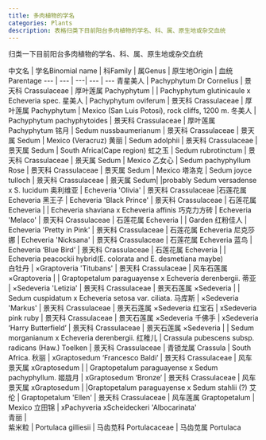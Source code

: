 ```yaml
---
title: 多肉植物的学名
categories: Plants
description: 表格归类下目前阳台多肉植物的学名、科、属、原生地或杂交血统
---
```


归类一下目前阳台多肉植物的学名、科、属、原生地或杂交血统

<div class="table-wrapper" markdown="block">

中文名 | 学名Binomial name | 科Family | 属Genus | 原生地Origin | 血统Parentage
--- | --- | ---| --- | ---
青星美人 | Pachyphytum Dr Cornelius | 景天科 Crassulaceae | 厚叶莲属 Pachyphytum | | Pachyphytum glutinicaule x Echeveria spec.
星美人 | Pachyphytum oviferum | 景天科 Crassulaceae | 厚叶莲属 Pachyphytum |  Mexico (San Luis Potosí), rock cliffs, 1200 m.
冬美人 | Pachyphytum pachyphytoides | 景天科 Crassulaceae | 厚叶莲属 Pachyphytum
铭月	| Sedum nussbaumerianum | 景天科 Crassulaceae | 景天属 Sedum |  Mexico (Veracruz)
黄丽 | Sedum adolphii | 景天科 Crassulaceae | 景天属 Sedum | South Africa(Cape region)
虹之玉 | Sedum rubrotinctum | 景天科 Crassulaceae | 景天属 Sedum | Mexico
乙女心 | Sedum pachyphyllum Rose | 景天科 Crassulaceae | 景天属 Sedum | Mexico
塔洛克 |	Sedum joyce tulloch | 景天科 Crassulaceae | 景天属 Sedum| |probably Sedum versadense x S. lucidum
奥利维亚 | Echeveria 'Olivia' | 景天科 Crassulaceae |石莲花属 Echeveria
黑王子 | Echeveria 'Black Prince' | 景天科 Crassulaceae | 石莲花属 Echeveria | |  Echeveria shaviana x Echeveria affinis 
巧克力方砖 | Echeveria 'Melaco' | 景天科 Crassulaceae | 石莲花属 Echeveria | | Garden
红粉佳人 | Echeveria 'Pretty in Pink' | 景天科 Crassulaceae | 石莲花属 Echeveria
尼克莎娜 | Echeveria 'Nicksana' | 景天科 Crassulaceae | 石莲花属 Echeveria
蓝鸟 | Echeveria ‘Blue Bird’ | 景天科 Crassulaceae | 石莲花属 Echeveria |	|  Echeveria peacockii hybrid(E. colorata and E. desmetiana maybe)	
白牡丹 | ×Graptoveria 'Titubans' | 景天科 Crassulaceae | 风车石莲属 ×Graptoveria | | Graptopetalum paraguayense x Echevería derenbergii.
蒂亚 | ×Sedeveria 'Letizia'	 | 景天科 Crassulaceae | 景天石莲属 ×Sedeveria | | Sedum cuspidatum x Echeveria setosa var. ciliata.
马库斯 |	×Sedeveria 'Markus' | 景天科 Crassulaceae | 景天石莲属 ×Sedeveria
红宝石 | xSedeveria pink ruby | 景天科 Crassulaceae | 景天石莲属 ×Sedeveria
千佛手 |	xSedeveria ‘Harry Butterfield’ | 景天科 Crassulaceae | 景天石莲属 ×Sedeveria | | Sedum morganianum x Echeveria derenbergii.	
红稚儿 | Crassula pubescens subsp. radicans (Haw.) Toelken | 景天科 Crassulaceae | 青锁龙属 Crassula | South Africa.
秋丽 | xGraptosedum ‘Francesco Baldi’ | 景天科 Crassulaceae | 风车景天属 xGraptosedum | | Graptopetalum paraguayense x Sedum pachyphyllum.
姬胧月 | xGraptosedum ‘Bronze’ | 景天科 Crassulaceae | 风车景天属 xGraptosedum | |Graptopetalum paraguayense x Sedum stahlii (?)
艾伦 | Graptopetalum 'Ellen' | 景天科 Crassulaceae | 风车莲属 Graptopetalum | Mexico
立田锦 | xPachyveria xScheideckeri 'Albocarinata'			
青丽	 | 	
紫米粒 | Portulaca gilliesii | 马齿苋科 Portulacaceae | 马齿苋属 Portulaca

</div>